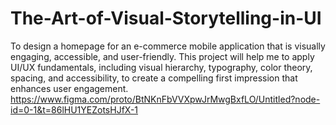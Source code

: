 # The-Art-of-Visual-Storytelling-in-UI
To design a homepage for an e-commerce mobile application that is visually engaging, accessible, and user-friendly. This project will help me to apply UI/UX fundamentals, including visual hierarchy, typography, color theory, spacing, and accessibility, to create a compelling first impression that enhances user engagement. 
https://www.figma.com/proto/BtNKnFbVVXpwJrMwgBxfLO/Untitled?node-id=0-1&t=86lHU1YEZotsHJfX-1
